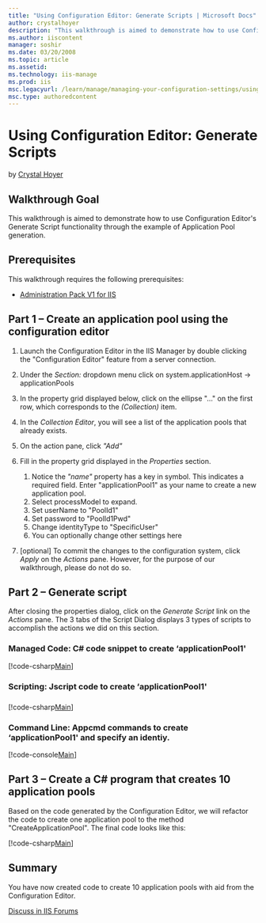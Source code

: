 ```yaml
---
title: "Using Configuration Editor: Generate Scripts | Microsoft Docs"
author: crystalhoyer
description: "This walkthrough is aimed to demonstrate how to use Configuration Editor's Generate Script functionality through the example of Application Pool generation...."
ms.author: iiscontent
manager: soshir
ms.date: 03/20/2008
ms.topic: article
ms.assetid: 
ms.technology: iis-manage
ms.prod: iis
msc.legacyurl: /learn/manage/managing-your-configuration-settings/using-configuration-editor-generate-scripts
msc.type: authoredcontent
---
```

Using Configuration Editor: Generate Scripts
====================
by [Crystal Hoyer](https://github.com/crystalhoyer)

## Walkthrough Goal

This walkthrough is aimed to demonstrate how to use Configuration Editor's Generate Script functionality through the example of Application Pool generation.

## Prerequisites

This walkthrough requires the following prerequisites:

- [Administration Pack V1 for IIS](https://www.iis.net/downloads/microsoft/administration-pack "Install Administration Pack")

## Part 1 – Create an application pool using the configuration editor

1. Launch the Configuration Editor in the IIS Manager by double clicking the "Configuration Editor" feature from a server connection.
2. Under the *Section:* dropdown menu click on system.applicationHost -&gt; applicationPools
3. In the property grid displayed below, click on the ellipse "…" on the first row, which corresponds to the *(Collection)* item.
4. In the *Collection Editor*, you will see a list of the application pools that already exists.
5. On the action pane, click *"Add"*
6. Fill in the property grid displayed in the *Properties* section. 

    1. Notice the *"name"* property has a key in symbol. This indicates a required field. Enter "applicationPool1" as your name to create a new application pool.
    2. Select processModel to expand.
    3. Set userName to "PoolId1"
    4. Set password to "PoolId1Pwd"
    5. Change identityType to "SpecificUser"
    6. You can optionally change other settings here
7. [optional] To commit the changes to the configuration system, click *Apply* on the *Actions* pane. However, for the purpose of our walkthrough, please do not do so.

## Part 2 – Generate script

After closing the properties dialog, click on the *Generate Script* link on the *Actions* pane. The 3 tabs of the Script Dialog displays 3 types of scripts to accomplish the actions we did on this section.

### Managed Code: C# code snippet to create ‘applicationPool1'

[!code-csharp[Main](using-configuration-editor-generate-scripts/samples/sample1.cs)]

### Scripting: Jscript code to create ‘applicationPool1'

### 

[!code-csharp[Main](using-configuration-editor-generate-scripts/samples/sample2.cs)]

### Command Line: Appcmd commands to create ‘applicationPool1' and specify an identiy.

[!code-console[Main](using-configuration-editor-generate-scripts/samples/sample3.cmd)]

## Part 3 – Create a C# program that creates 10 application pools

Based on the code generated by the Configuration Editor, we will refactor the code to create one application pool to the method "CreateApplicationPool". The final code looks like this:

[!code-csharp[Main](using-configuration-editor-generate-scripts/samples/sample4.cs)]

## Summary

You have now created code to create 10 application pools with aid from the Configuration Editor.
  
  
[Discuss in IIS Forums](https://forums.iis.net/1149.aspx)